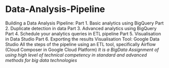 # Data-Analysis-Pipeline
Building a Data Analysis Pipeline:
Part 1. Basic analytics using BigQuery
Part 2. Duplicate detection in data
Part 3. Advanced analytics using BigQuery
Part 4. Schedule your analytics queries in ETL pipeline
Part 5. Visualisation in Data Studio
Part 6. Exporting the results
Visualisation Tool: Google Data Studio
All the steps of the pipeline using an ETL tool, specifically Airflow (Cloud Composer in Google Cloud Platform)
*It is a BigData Assignment of using high level of technical competency in standard and advanced methods for big data technologies*
